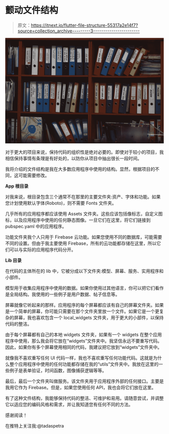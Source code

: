 # 颤动文件结构

> 原文：<https://itnext.io/flutter-file-structure-55317a2e14f7?source=collection_archive---------3----------------------->

![](img/99dd83519312a57e14e513c19b4cbcdc.png)

对于更大的项目来说，保持代码的组织性是绝对必要的。即使对于较小的项目，我相信保持事情有条理是有好处的，以防你从项目中抽出很长一段时间。

我将介绍的文件结构是我在大多数应用程序中使用的结构。显然，根据项目的不同，这可能需要修改。

**App 根目录**

对我来说，根目录包含三个通常不在那里的主要文件夹:资产、字体和功能。如果您计划使用默认字体(Roboto)，则不需要 Fonts 文件夹。

几乎所有的应用程序都应该使用 Assets 文件夹。这些应该包括像标志，自定义图标，以及应用程序中使用的任何静态图像。一旦它们在这里，将它们链接到 pubspec.yaml 中的应用程序。

功能文件夹我个人只用于 Firebase 云功能。如果您使用不同的数据库，可能需要不同的设置。但由于我主要使用 Firebase，所有的云功能都存储在这里，所以它们可以与实际的应用程序代码分开。

**Lib 目录**

在代码的主体所在的 lib 中，它被分成以下文件夹:模型、屏幕、服务、实用程序和小部件。

模型用于收集应用程序中使用的数据。如果你使用过其他语言，你可以把它们看作是全局结构。我使用的一些例子是用户数据、帖子信息等。

屏幕就像它听起来的那样。应用程序的每个屏幕都应该有自己的屏幕文件夹。如果是一个简单的屏幕，你可能只需要在那个文件夹里放一个文件。如果它是一个更复杂的屏幕，我也喜欢包含一个 local_widgets 文件夹，用于更大的小部件，以保持代码的整洁。

由于每个屏幕都有自己的本地 widgets 文件夹，如果有一个 widgets 在整个应用程序中使用，那么我会将它放在“widgets”文件夹中。我坚信永远不要重写代码。因此，如果你有多个屏幕使用相同的代码，我建议把它放到“widgets”文件夹中。

就像我不喜欢重写任何 UI 代码一样，我也不喜欢重写任何功能代码。这就是为什么整个应用程序中使用的任何功能都存储在我的“utils”文件夹中。我放在这里的一些例子是表单验证，时间函数，图像捕获逻辑等等。

最后，最后一个文件夹叫做服务。该文件夹用于应用程序外部的任何接口。主要是我用它作为 Firebase。但是，如果您使用任何 API，我也会将它们放在这里。

有了这种文件结构，我能够保持代码的整洁、可维护和易用。请随意尝试，并调整它以适应您的编码风格和需求，并让我知道您有任何不同的方法。

感谢阅读！

在推特上关注我:@tadaspetra